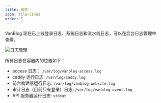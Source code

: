 ```yaml
---
title: 日志
icon: file-lines
order: 5
---
```


VanBlog 现在已上线登录日志、系统日志和流水线日志，可以在后台日志管理中查看。

![日志管理](https://pic.mereith.com/img/a76cceb104214002da3c0c92d592bfff.clipboard-2023-06-26.webp)

所有日志在容器内的位置如下：

- access 日志： `/var/log/vanblog-access.log`
- caddy 运行日志: `/var/log/caddy.log`
- 前台构建器运行日志: `/var/log/vanblog-website.log`
- 审计日志（目前只有登录）日志: `/var/log/vanblog-event.log`
- API 服务器运行日志: `stdout`
